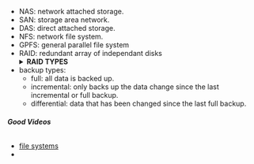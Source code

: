 - NAS: network attached storage.
- SAN: storage area network.
- DAS: direct attached storage. 
- NFS: network file system.
- GPFS: general parallel file system
- RAID: redundant array of independant disks
       <details><summary>**RAID TYPES**</summary>
    - RAID 0: striping just spread into two seperate disks
    - RAID 1: mirroring & duplicating data into 2 disks
    - RAID 5: striping with parity (3 or more disks) if we have 4 disks you can only use 3 disks and 1 will be for parity only.can handle single disk failure.r
    - RAID 6: parity is spread twice in all disks. should be able to handle double disks failure.
    - RAID 10 (0+1): 0 for striping data and 1 for duplicating it (only 50% of actual storage).
    - more is [here](https://www.youtube.com/watch?v=U-OCdTeZLac) and [here](https://www.youtube.com/watch?v=UuUgfCvt9-Q).
    - 5 vs 6: both have the same read speed however the write speed is lower in RAID 6 since it has to write 2 parities across all the disks.</details>
    - backup types:
      - full: all data is backed up.
      - incremental: only backs up the data change since the last incremental or full backup.
      - differential: data that has been changed since the last full backup.

###### **Good Videos**
   - [file systems](https://www.youtube.com/watch?v=KN8YgJnShPM)
   -
